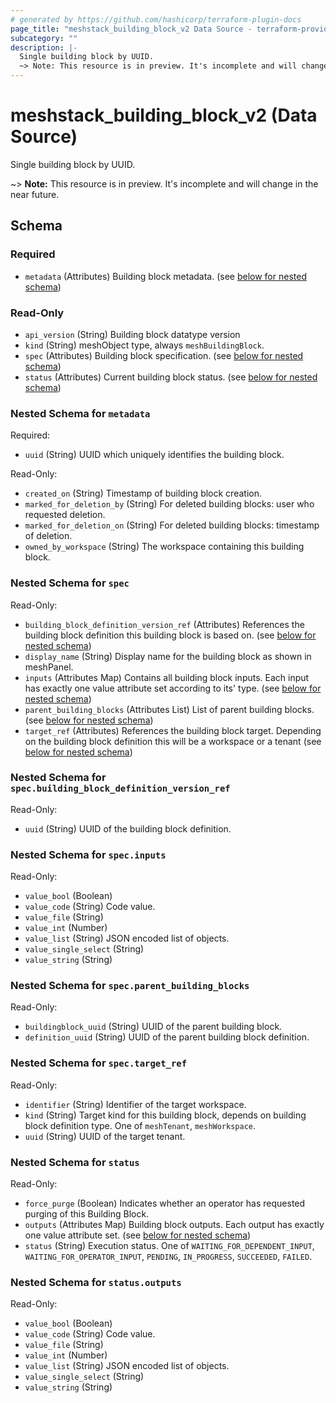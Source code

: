 ```yaml
---
# generated by https://github.com/hashicorp/terraform-plugin-docs
page_title: "meshstack_building_block_v2 Data Source - terraform-provider-meshstack"
subcategory: ""
description: |-
  Single building block by UUID.
  ~> Note: This resource is in preview. It's incomplete and will change in the near future.
---
```


# meshstack_building_block_v2 (Data Source)

Single building block by UUID.

~> **Note:** This resource is in preview. It's incomplete and will change in the near future.



<!-- schema generated by tfplugindocs -->
## Schema

### Required

- `metadata` (Attributes) Building block metadata. (see [below for nested schema](#nestedatt--metadata))

### Read-Only

- `api_version` (String) Building block datatype version
- `kind` (String) meshObject type, always `meshBuildingBlock`.
- `spec` (Attributes) Building block specification. (see [below for nested schema](#nestedatt--spec))
- `status` (Attributes) Current building block status. (see [below for nested schema](#nestedatt--status))

<a id="nestedatt--metadata"></a>
### Nested Schema for `metadata`

Required:

- `uuid` (String) UUID which uniquely identifies the building block.

Read-Only:

- `created_on` (String) Timestamp of building block creation.
- `marked_for_deletion_by` (String) For deleted building blocks: user who requested deletion.
- `marked_for_deletion_on` (String) For deleted building blocks: timestamp of deletion.
- `owned_by_workspace` (String) The workspace containing this building block.


<a id="nestedatt--spec"></a>
### Nested Schema for `spec`

Read-Only:

- `building_block_definition_version_ref` (Attributes) References the building block definition this building block is based on. (see [below for nested schema](#nestedatt--spec--building_block_definition_version_ref))
- `display_name` (String) Display name for the building block as shown in meshPanel.
- `inputs` (Attributes Map) Contains all building block inputs. Each input has exactly one value attribute set according to its' type. (see [below for nested schema](#nestedatt--spec--inputs))
- `parent_building_blocks` (Attributes List) List of parent building blocks. (see [below for nested schema](#nestedatt--spec--parent_building_blocks))
- `target_ref` (Attributes) References the building block target. Depending on the building block definition this will be a workspace or a tenant (see [below for nested schema](#nestedatt--spec--target_ref))

<a id="nestedatt--spec--building_block_definition_version_ref"></a>
### Nested Schema for `spec.building_block_definition_version_ref`

Read-Only:

- `uuid` (String) UUID of the building block definition.


<a id="nestedatt--spec--inputs"></a>
### Nested Schema for `spec.inputs`

Read-Only:

- `value_bool` (Boolean)
- `value_code` (String) Code value.
- `value_file` (String)
- `value_int` (Number)
- `value_list` (String) JSON encoded list of objects.
- `value_single_select` (String)
- `value_string` (String)


<a id="nestedatt--spec--parent_building_blocks"></a>
### Nested Schema for `spec.parent_building_blocks`

Read-Only:

- `buildingblock_uuid` (String) UUID of the parent building block.
- `definition_uuid` (String) UUID of the parent building block definition.


<a id="nestedatt--spec--target_ref"></a>
### Nested Schema for `spec.target_ref`

Read-Only:

- `identifier` (String) Identifier of the target workspace.
- `kind` (String) Target kind for this building block, depends on building block definition type. One of `meshTenant`, `meshWorkspace`.
- `uuid` (String) UUID of the target tenant.



<a id="nestedatt--status"></a>
### Nested Schema for `status`

Read-Only:

- `force_purge` (Boolean) Indicates whether an operator has requested purging of this Building Block.
- `outputs` (Attributes Map) Building block outputs. Each output has exactly one value attribute set. (see [below for nested schema](#nestedatt--status--outputs))
- `status` (String) Execution status. One of `WAITING_FOR_DEPENDENT_INPUT`, `WAITING_FOR_OPERATOR_INPUT`, `PENDING`, `IN_PROGRESS`, `SUCCEEDED`, `FAILED`.

<a id="nestedatt--status--outputs"></a>
### Nested Schema for `status.outputs`

Read-Only:

- `value_bool` (Boolean)
- `value_code` (String) Code value.
- `value_file` (String)
- `value_int` (Number)
- `value_list` (String) JSON encoded list of objects.
- `value_single_select` (String)
- `value_string` (String)
